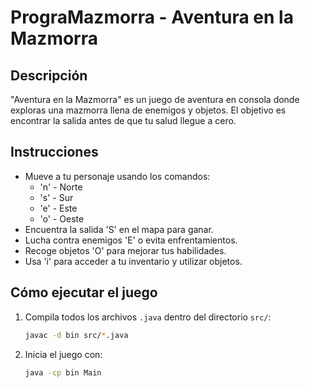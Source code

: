# PrograMazmorra - Aventura en la Mazmorra

## Descripción

"Aventura en la Mazmorra" es un juego de aventura en consola donde exploras una mazmorra llena de enemigos y objetos. El objetivo es encontrar la salida antes de que tu salud llegue a cero.

## Instrucciones

- Mueve a tu personaje usando los comandos:
  - 'n' - Norte
  - 's' - Sur
  - 'e' - Este
  - 'o' - Oeste
- Encuentra la salida 'S' en el mapa para ganar.
- Lucha contra enemigos 'E' o evita enfrentamientos.
- Recoge objetos 'O' para mejorar tus habilidades.
- Usa 'i' para acceder a tu inventario y utilizar objetos.

## Cómo ejecutar el juego

1. Compila todos los archivos `.java` dentro del directorio `src/`:

   ```bash
   javac -d bin src/*.java
   
2. Inicia el juego con:
    
   ```bash
   java -cp bin Main
